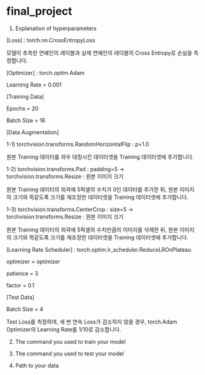 # final_project
1. Explanation of hyperparameters

[Loss] : torch.nn.CrossEntropyLoss

모델이 추측한 연예인의 레이블과 실제 연예인의 레이블의 Cross Entropy로 손실을 측정합니다.

[Optimizer] : torch.optim.Adam

Learning Rate = 0.001

[Training Data]

Epochs = 20

Batch Size = 16

[Data Augmentation]

1-1) torchvision.transforms.RandomHorizontalFlip : p=1.0          

원본 Training 데이터를 좌우 대칭시킨 데이터셋을 Training 데이터셋에 추가합니다.

1-2) torchvision.transforms.Pad                  : padding=5     -> torchvision.transforms.Resize : 원본 이미지 크기

원본 Training 데이터의 외곽에 5픽셀의 수치가 0인 데이터를 추가한 뒤, 원본 이미지의 크기와 똑같도록 크기를 재조정한 데이터셋을 Training 데이터셋에 추가합니다.

1-3) torchvision.transforms.CenterCrop           : size=5        -> torchvision.transforms.Resize : 원본 이미지 크기

원본 Training 데이터의 외곽에 5픽셀의 수치만큼의 이미지를 삭제한 뒤, 원본 이미지의 크기와 똑같도록 크기를 재조정한 데이터셋을 Training 데이터셋에 추가합니다.

[Learning Rate Scheduler] : torch.optim.lr_scheduler.ReduceLROnPlateau

optimizer = optimizer

patience = 3

factor = 0.1

[Test Data]

Batch Size = 4

Test Loss를 측정하여, 세 번 연속 Loss가 감소하지 않을 경우, torch.Adam Optimizer의 Learning Rate를 1/10로 감소합니다.

2. The command you used to train your model

3. The command you used to test your model

4. Path to your data
